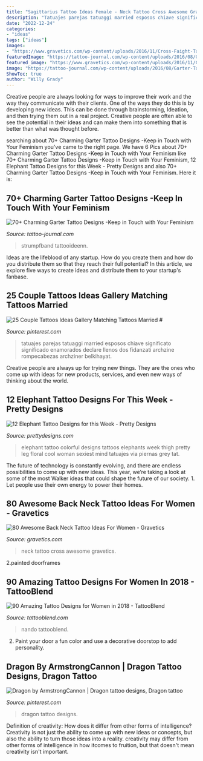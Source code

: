 ```yaml
---
title: "Sagittarius Tattoo Ideas Female - Neck Tattoo Cross Awesome Gravetics"
description: "Tatuajes parejas tatuaggi married esposos chiave significato significado enamorados declare llenos dos fidanzati archzine rompecabezas archziner belkihayat"
date: "2022-12-24"
categories:
- "ideas"
tags: ["ideas"]
images:
- "https://www.gravetics.com/wp-content/uploads/2016/11/Cross-Faight-Tattoo-For-Women-On-Back-Of-The-Neck.jpg"
featuredImage: "https://tattoo-journal.com/wp-content/uploads/2016/08/Garter-Tattoo_-5.jpg"
featured_image: "https://www.gravetics.com/wp-content/uploads/2016/11/Cross-Faight-Tattoo-For-Women-On-Back-Of-The-Neck.jpg"
image: "https://tattoo-journal.com/wp-content/uploads/2016/08/Garter-Tattoo_-5.jpg"
ShowToc: true
author: "Willy Grady"
---
```



Creative people are always looking for ways to improve their work and the way they communicate with their clients. One of the ways they do this is by developing new ideas. This can be done through brainstorming, Ideation, and then trying them out in a real project. Creative people are often able to see the potential in their ideas and can make them into something that is better than what was thought before.

	

		
searching about 70+ Charming Garter Tattoo Designs -Keep in Touch with Your Feminism you've came to the right page. We have 6 Pics about 70+ Charming Garter Tattoo Designs -Keep in Touch with Your Feminism like 70+ Charming Garter Tattoo Designs -Keep in Touch with Your Feminism, 12 Elephant Tattoo Designs for this Week - Pretty Designs and also 70+ Charming Garter Tattoo Designs -Keep in Touch with Your Feminism. Here it is:
		
    
## 70+ Charming Garter Tattoo Designs -Keep In Touch With Your Feminism

<img loading=lazy src="https://tattoo-journal.com/wp-content/uploads/2016/08/Garter-Tattoo_-5.jpg" onerror="this.onerror=null;this.src='https://tse1.mm.bing.net/th?id=OIP.PV6UwffuzM0iOt-DPHUBnwHaHa&amp;pid=15.1';" alt="70+ Charming Garter Tattoo Designs -Keep in Touch with Your Feminism">

_Source: tattoo-journal.com_

>strumpfband tattooideenn. 

	

Ideas are the lifeblood of any startup. How do you create them and how do you distribute them so that they reach their full potential? In this article, we explore five ways to create ideas and distribute them to your startup's fanbase.

    
## 25 Couple Tattoos Ideas Gallery Matching Tattoos Married #

<img loading=lazy src="https://i.pinimg.com/736x/85/3d/83/853d83adcc31cbae31526095458ce70c.jpg" onerror="this.onerror=null;this.src='https://tse3.mm.bing.net/th?id=OIP.yvRQEY8jUZ55hSYxY9fDWQHaJ3&amp;pid=15.1';" alt="25 Couple Tattoos Ideas Gallery Matching Tattoos Married #">

_Source: pinterest.com_

>tatuajes parejas tatuaggi married esposos chiave significato significado enamorados declare llenos dos fidanzati archzine rompecabezas archziner belkihayat. 

	

Creative people are always up for trying new things. They are the ones who come up with ideas for new products, services, and even new ways of thinking about the world.

    
## 12 Elephant Tattoo Designs For This Week - Pretty Designs

<img loading=lazy src="http://www.prettydesigns.com/wp-content/uploads/2014/11/Colorful-Elephant-Tattoo.jpg" onerror="this.onerror=null;this.src='https://tse3.mm.bing.net/th?id=OIP.6pRA43kKChc46CMa9vaVVAHaNK&amp;pid=15.1';" alt="12 Elephant Tattoo Designs for this Week - Pretty Designs">

_Source: prettydesigns.com_

>elephant tattoo colorful designs tattoos elephants week thigh pretty leg floral cool woman sexiest mind tatuajes via piernas grey tat. 

	

The future of technology is constantly evolving, and there are endless possibilities to come up with new ideas. This year, we’re taking a look at some of the most Walker ideas that could shape the future of our society. 1. Let people use their own energy to power their homes.

    
## 80 Awesome Back Neck Tattoo Ideas For Women - Gravetics

<img loading=lazy src="https://www.gravetics.com/wp-content/uploads/2016/11/Cross-Faight-Tattoo-For-Women-On-Back-Of-The-Neck.jpg" onerror="this.onerror=null;this.src='https://tse4.mm.bing.net/th?id=OIP.kCmBuRFUVANAbNBIMcGVkgHaJ4&amp;pid=15.1';" alt="80 Awesome Back Neck Tattoo Ideas For Women - Gravetics">

_Source: gravetics.com_

>neck tattoo cross awesome gravetics. 

	

2.painted doorframes

    
## 90 Amazing Tattoo Designs For Women In 2018 - TattooBlend

<img loading=lazy src="https://tattooblend.com/wp-content/uploads/2017/08/41.jpg" onerror="this.onerror=null;this.src='https://tse2.mm.bing.net/th?id=OIP.jEwFRN1_34QqRFRmPlBELQHaIN&amp;pid=15.1';" alt="90 Amazing Tattoo Designs for Women in 2018 - TattooBlend">

_Source: tattooblend.com_

>nando tattooblend. 

	

2. Paint your door a fun color and use a decorative doorstop to add personality.

    
## Dragon By ArmstrongCannon | Dragon Tattoo Designs, Dragon Tattoo

<img loading=lazy src="https://i.pinimg.com/736x/b7/aa/55/b7aa55abc4236f6bd5802a3ca328a28d.jpg" onerror="this.onerror=null;this.src='https://tse1.mm.bing.net/th?id=OIP.oZmddyE9rQqPBOg8A_OPLAHaMY&amp;pid=15.1';" alt="Dragon by ArmstrongCannon | Dragon tattoo designs, Dragon tattoo">

_Source: pinterest.com_

>dragon tattoo designs. 

	

Definition of creativity: How does it differ from other forms of intelligence?
Creativity is not just the ability to come up with new ideas or concepts, but also the ability to turn those ideas into a reality. creativity may differ from other forms of intelligence in how itcomes to fruition, but that doesn't mean creativity isn't important.

